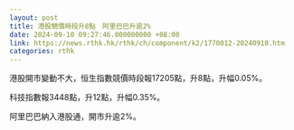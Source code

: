 ```yaml
---
layout: post
title: 港股競價時段升8點　阿里巴巴升逾2%
date: 2024-09-10 09:27:46.000000000 +08:00
link: https://news.rthk.hk/rthk/ch/component/k2/1770012-20240910.htm
categories: rthk
---
```


港股開市變動不大，恒生指數競價時段報17205點，升8點，升幅0.05%。

科技指數報3448點，升12點，升幅0.35%。

阿里巴巴納入港股通，開市升逾2%。
